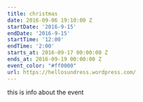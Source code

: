 ```yaml
---
title: christmas
date: 2016-09-06 19:10:00 Z
startDate: '2016-9-15'
endDate: '2016-9-15'
startTime: '12:00'
endTime: '2:00'
starts_at: 2016-09-17 00:00:00 Z
ends_at: 2016-09-19 00:00:00 Z
event_color: "#ff0000"
url: https://hellosundress.wordpress.com/
---
```


this is info about the event
